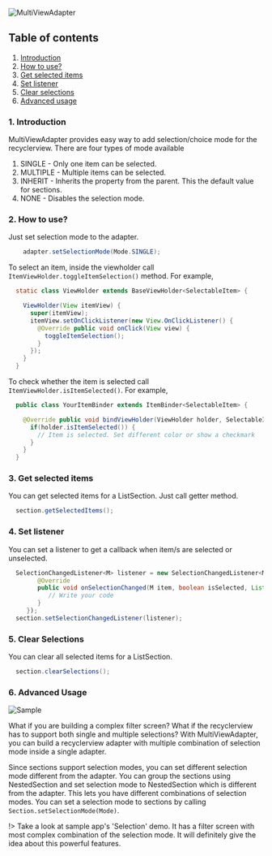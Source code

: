 ![MultiViewAdapter](/image/MultiViewAdapter-Article-5.jpg)

## Table of contents

1. [Introduction](#_1-introduction)
2. [How to use?](#_2-how-to-use)
3. [Get selected items](#_3-get-selected-items)
4. [Set listener](#_4-set-listener)
5. [Clear selections](#_5-clear-selections)
6. [Advanced usage](#_6-advanced-usage)

### 1. Introduction

MultiViewAdapter provides easy way to add selection/choice mode for the recyclerview. There are four types of mode available

1. SINGLE - Only one item can be selected. 
2. MULTIPLE - Multiple items can be selected.
3. INHERIT - Inherits the property from the parent. This the default value for sections.
4. NONE - Disables the selection mode.


### 2. How to use?

Just set selection mode to the adapter.
 
```java
    adapter.setSelectionMode(Mode.SINGLE);
```

To select an item, inside the viewholder call ``ItemViewHolder.toggleItemSelection()`` method. For example,

```java
  static class ViewHolder extends BaseViewHolder<SelectableItem> {

    ViewHolder(View itemView) {
      super(itemView);
      itemView.setOnClickListener(new View.OnClickListener() {
        @Override public void onClick(View view) {
          toggleItemSelection();
        }
      });
    }
  }
```

To check whether the item is selected call ```ItemViewHolder.isItemSelected()```. For example,

```java
  public class YourItemBinder extends ItemBinder<SelectableItem> {

    @Override public void bindViewHolder(ViewHolder holder, SelectableItem item) {
      if(holder.isItemSelected()) {
        // Item is selected. Set different color or show a checkmark
      } 
    }
  }
```

### 3. Get selected items

You can get selected items for a ListSection. Just call getter method.

```java
  section.getSelectedItems();
```

### 4. Set listener

You can set a listener to get a callback when item/s are selected or unselected.

```java
  SelectionChangedListener<M> listener = new SelectionChangedListener<M>() {
        @Override
        public void onSelectionChanged(M item, boolean isSelected, List<M> selectedItems) {
           // Write your code
        }
     });
  section.setSelectionChangedListener(listener);
```

### 5. Clear Selections

You can clear all selected items for a ListSection.

```java
  section.clearSelections();
```

### 6. Advanced Usage

![Sample](/image/selection-item.gif)

What if you are building a complex filter screen? What if the recyclerview has to support both single and multiple selections? With MultiViewAdapter, you can build a recyclerview adapter with multiple combination of selection mode inside a single adapter.

Since sections support selection modes, you can set different selection mode different from the adapter. You can group the sections using NestedSection and set selection mode to NestedSection which is different from the adapter. This lets you have different combinations of selection modes. You can set a selection mode to sections by calling ```Section.setSelectionMode(Mode)```. 

!> Take a look at sample app's 'Selection' demo. It has a filter screen with most complex combination of the selection mode. It will definitely give the idea about this powerful features.